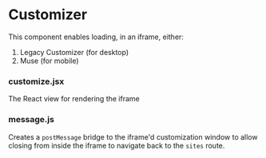 Customizer
==========

This component enables loading, in an iframe, either:

1. Legacy Customizer (for desktop)
2. Muse (for mobile)

### customize.jsx

The React view for rendering the iframe

### message.js

Creates a `postMessage` bridge to the iframe'd customization window to allow closing from inside the iframe to navigate back to the `sites` route.
